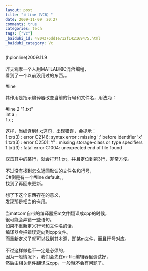 ```yaml
---
layout: post
title: "＃line（VC6）"
date: 2009-11-09  20:27
comments: true
categories: tech
tags: ["Vc"]
_baiduhi_id: 4804376dd1e712f142169475.html
_baiduhi_category: Vc
---
```


(hplonline)2009.11.9<br/><br/>
昨天观摩一个人用MATLAB和C混合编程，<br/>
看到了一个以前没用过的东西。。<br/><br/>
#line<br/><br/>
其作用是指示编译器改变当前的行号和文件名，用法为：<br/><br/>
#line 2 "1.txt"<br/>
int a ;<br/>
f x ;<br/><br/>
这样，当编译到f x;这句，出现错误，会提示：<br/>
1.txt(3) : error C2146: syntax error : missing ';' before identifier 'x'<br/>
1.txt(3) : error C2501: 'f' : missing storage-class or type specifiers<br/>
1.txt(3) : fatal error C1004: unexpected end of file found<br/><br/>
双击其中的某行，就会打开1.txt，并且定位到第3行，非常方便。<br/><br/>
不过没有找到怎么返回默认的文件名和行号，<br/>
C#倒是有一个#line default。。<br/>
找到了再回来更新。<br/><br/>
想了下这个东西存在的意义，<br/>
发现那是相当的有用。<br/><br/>
当matcom自带的编译器把m文件翻译成cpp的时候，<br/>
很可能会弄错一些语句。<br/>
如果不重新定义行号和文件名的话，<br/>
编译器会把错误定向到cpp文件。<br/>
而重新定义了就可以找到其本源，即某m文件，而且行号对应。<br/><br/>
不过这样做也不一定是必须的，<br/>
因为一般情况下，我们会先在m-file编辑器里调试好，<br/>
然后由相关组件翻译成cpp，一般就不会有问题了。
